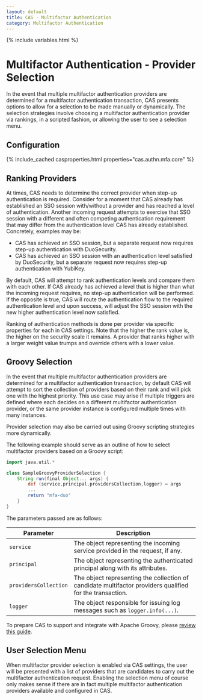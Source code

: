 ```yaml
---
layout: default
title: CAS - Multifactor Authentication
category: Multifactor Authentication
---
```


{% include variables.html %}

# Multifactor Authentication - Provider Selection

In the event that multiple multifactor authentication providers are determined for a
multifactor authentication transaction, CAS presents options to allow for a selection to be made manually or dynamically.
The selection strategies involve choosing a multifactor authentication provider via rankings, in a scripted fashion, or 
allowing the user to see a selection menu.

## Configuration

{% include_cached casproperties.html properties="cas.authn.mfa.core" %}

## Ranking Providers

At times, CAS needs to determine the correct provider when step-up authentication is required. Consider for a moment that CAS
already has established an SSO session with/without a provider and has reached a level of authentication. Another incoming
request attempts to exercise that SSO session with a different and often competing authentication requirement that may differ
from the authentication level CAS has already established. Concretely, examples may be:

- CAS has achieved an SSO session, but a separate request now requires step-up authentication with DuoSecurity.
- CAS has achieved an SSO session with an authentication level satisfied by DuoSecurity, but a separate request now requires step-up authentication with YubiKey.

By default, CAS will attempt to rank authentication levels and compare them with each other. If CAS already has achieved a level
that is higher than what the incoming request requires, no step-up authentication will be performed. If the opposite is true, CAS will
route the authentication flow to the required authentication level and upon success, will adjust the SSO session with the new higher
authentication level now satisfied.

Ranking of authentication methods is done per provider via specific properties for each in CAS settings. Note that
the higher the rank value is, the higher on the security scale it remains. A provider that ranks higher with a larger weight value trumps
and override others with a lower value.

## Groovy Selection

In the event that multiple multifactor authentication providers are determined for a 
multifactor authentication transaction, by default CAS will attempt to sort the 
collection of providers based on their rank and will pick one with the highest 
priority. This use case may arise if multiple triggers are defined where each 
decides on a different multifactor authentication provider, or the same 
provider instance is configured multiple times with many instances.

Provider selection may also be carried out using Groovy scripting strategies more dynamically. 

The following example should serve as an outline of how to select multifactor providers based on a Groovy script:

```groovy
import java.util.*

class SampleGroovyProviderSelection {
    String run(final Object... args) {
        def (service,principal,providersCollection,logger) = args
        ...
        return "mfa-duo"
    }
}
```

The parameters passed are as follows:

| Parameter             | Description                                                                                              |
|-----------------------|----------------------------------------------------------------------------------------------------------|
| `service`             | The object representing the incoming service provided in the request, if any.                            |
| `principal`           | The object representing the authenticated principal along with its attributes.                           |
| `providersCollection` | The object representing the collection of candidate multifactor providers qualified for the transaction. |
| `logger`              | The object responsible for issuing log messages such as `logger.info(...)`.                              |

To prepare CAS to support and integrate with Apache Groovy, please [review this guide](../integration/Apache-Groovy-Scripting.html).

## User Selection Menu

When multifactor provider selection is enabled via CAS settings, the user will be presented with a list of providers
that are candidates to carry out the multifactor authentication request. Enabling the selection menu of course only
makes sense if there are in fact multiple multifactor authentication providers available and configured in CAS.
